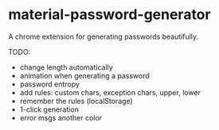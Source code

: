 # material-password-generator

A chrome extension for generating passwords beautifully.

TODO:
- change length automatically
- animation when generating a password
- password entropy
- add rules: custom chars, exception chars, upper, lower
- remember the rules (localStorage)
- 1-click generation
- error msgs another color